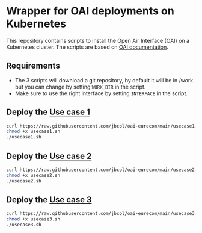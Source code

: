 # Wrapper for OAI deployments on Kubernetes

This repository contains scripts to install the Open Air Interface (OAI) on a Kubernetes cluster. The scripts are based on [OAI documentation](https://gitlab.eurecom.fr/oai/cn5g/oai-cn5g-fed/-/blob/master/docs/DEPLOY_SA5G_HC.md).

## Requirements

- The 3 scripts will download a git repository, by default it will be in /work but you can change by setting `WORK_DIR` in the script.
- Make sure to use the right interface by setting `INTERFACE` in the script.


## Deploy the [Use case 1](https://gitlab.eurecom.fr/oai/cn5g/oai-cn5g-fed/-/blob/master/docs/DEPLOY_SA5G_HC.md#5-use-case-1-testing-with-monolithic-ran)

```bash
curl https://raw.githubusercontent.com/jbcol/oai-eurecom/main/usecase1.sh -o usecase1.sh
chmod +x usecase1.sh
./usecase1.sh
```

## Deploy the [Use case 2](https://gitlab.eurecom.fr/oai/cn5g/oai-cn5g-fed/-/blob/master/docs/DEPLOY_SA5G_HC.md#6-use-case-2-testing-with-f1-split-ran)

```bash
curl https://raw.githubusercontent.com/jbcol/oai-eurecom/main/usecase2.sh -o usecase2.sh
chmod +x usecase2.sh
./usecase2.sh
```

## Deploy the [Use case 3](https://gitlab.eurecom.fr/oai/cn5g/oai-cn5g-fed/-/blob/master/docs/DEPLOY_SA5G_HC.md#7-use-case-3-testing-with-e1-and-f1-split-ran)

```bash
curl https://raw.githubusercontent.com/jbcol/oai-eurecom/main/usecase3.sh -o usecase3.sh
chmod +x usecase3.sh
./usecase3.sh
```
